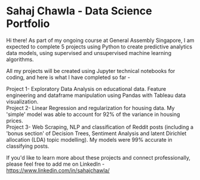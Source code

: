 # Sahaj Chawla - Data Science Portfolio

Hi there! As part of my ongoing course at General Assembly Singapore, I am expected to complete 5 projects using Python to create predictive analytics data models, using supervised and unsupervised machine learning algorithms.  

All my projects will be created using Jupyter technical notebooks for coding, and here is what I have completed so far -

Project 1- Exploratory Data Analysis on educational data. Feature engineering and dataframe manipulation using Pandas with Tableau data visualization.   
Project 2- Linear Regression and regularization for housing data. My 'simple' model was able to account for 92% of the variance in housing prices.  
Project 3- Web Scraping, NLP and classification of Reddit posts (including a 'bonus section' of Decision Trees, Sentiment Analysis and latent Dirichlet allocation (LDA) topic modelling). My models were 99% accurate in classifying posts.  


If you'd like to learn more about these projects and connect professionally, please feel free to add me on LinkedIn - https://www.linkedin.com/in/sahajchawla/ 